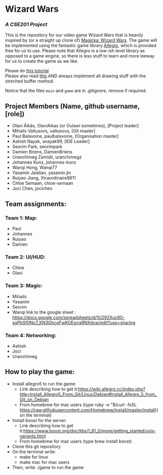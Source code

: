 # Wizard Wars
### _A CSE201 Project_

This is the repository for our video game Wizard Wars that is heavily inspired by (or a straight up clone of) [Magicka: Wizard Wars](https://magicka.fandom.com/wiki/Wizard_Wars). The game will be implemented using the fantastic game library [Allegro](www.liballeg.org), which is provided free for us to use. Please note that Allegro is a low-ish level library as opposed to a game engine, so there is less stuff to learn and more leeway for us to create the game as we like.

Please do [this tutorial](https://github.com/liballeg/allegro_wiki/wiki/Allegro-Vivace)    
Please also read [this](https://wiki.allegro.cc/index.php?title=Achieving_Resolution_Independence) AND always implement all drawing stuff with the streched buffer method.

Notice that the files `main` and `game` are in .gitignore, remove if required.

## Project Members (Name, github username, [role])
- Olavi Äikäs, OlaviAikas (or Oulawi sometimes), [Project leader]
- Mihails Valtusovs, valtusovs, [Git master]
- Paul Balavoine, paulbalavoine, [Organisation master]
- Ashish Nayak, anayak99, [IDE Leader]
- Seorim Park, seorimpark
- Damien Briens, DamienBriens
- Uranchimeg Zamidii, uranchimegz
- Johannes Kunz, johannes-kunz
- Wanqi Hong, Wanqi77
- Yasamin Jalalian, yasamin.jln
- Ruiyao Jiang, Xtraordinaire9911
- Chloe Semaan, chloe-semaan
- Joci Chen, jocichen


## Team assignments:
### Team 1: Map:
* Paul
* Johannes
* Ruiyao
* Damien

### Team 2: UI/HUD:
* Chloe
* Olavi

### Team 3: Magic:
* Mihails
* Yasamin
* Seorim
* Wanqi
link to the google sheet : https://docs.google.com/spreadsheets/d/1U292Xuc60-sqPbSf0No7_KN3GhcqFwKOEsrraRNXdxw/edit?usp=sharing

### Team 4: Networking:
* Ashish
* Joci
* Uranchimeg


## How to play the game:
* Install allegro5 to run the game:
  - Link describing how to get it:https://wiki.allegro.cc/index.php?title=Install_Allegro5_From_Git/Linux/Debian#Install_Allegro_5_from_Git_on_Debian
  - From homebrew for mac users (type ruby -e "$(curl -fsSL https://raw.githubusercontent.com/Homebrew/install/master/install)) on the terminal)
* Install boost for the server: 
  - Link describing how to get it:https://www.boost.org/doc/libs/1_61_0/more/getting_started/unix-variants.html
  - From homebrew for mac users (type brew install boost)
* Clone this git repository
* On the terminal write:
  - make for linux
  - make mac for mac users
* Then, write ./game to run the game
